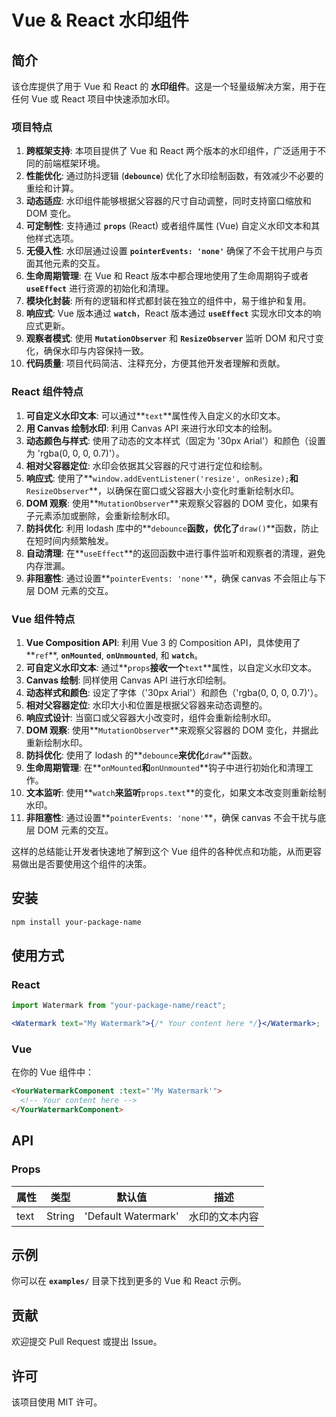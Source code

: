 # **Vue & React 水印组件**

## **简介**

该仓库提供了用于 Vue 和 React 的 **水印组件**。这是一个轻量级解决方案，用于在任何 Vue 或 React 项目中快速添加水印。

### **项目特点**

1. **跨框架支持**: 本项目提供了 Vue 和 React 两个版本的水印组件，广泛适用于不同的前端框架环境。
2. **性能优化**: 通过防抖逻辑 (**`debounce`**) 优化了水印绘制函数，有效减少不必要的重绘和计算。
3. **动态适应**: 水印组件能够根据父容器的尺寸自动调整，同时支持窗口缩放和 DOM 变化。
4. **可定制性**: 支持通过 **`props`** (React) 或者组件属性 (Vue) 自定义水印文本和其他样式选项。
5. **无侵入性**: 水印层通过设置 **`pointerEvents: 'none'`** 确保了不会干扰用户与页面其他元素的交互。
6. **生命周期管理**: 在 Vue 和 React 版本中都合理地使用了生命周期钩子或者 **`useEffect`** 进行资源的初始化和清理。
7. **模块化封装**: 所有的逻辑和样式都封装在独立的组件中，易于维护和复用。
8. **响应式**: Vue 版本通过 **`watch`**，React 版本通过 **`useEffect`** 实现水印文本的响应式更新。
9. **观察者模式**: 使用 **`MutationObserver`** 和 **`ResizeObserver`** 监听 DOM 和尺寸变化，确保水印与内容保持一致。
10. **代码质量**: 项目代码简洁、注释充分，方便其他开发者理解和贡献。

### **React 组件特点**

1. **可自定义水印文本**: 可以通过**`text`**属性传入自定义的水印文本。
2. **用 Canvas 绘制水印**: 利用 Canvas API 来进行水印文本的绘制。
3. **动态颜色与样式**: 使用了动态的文本样式（固定为 '30px Arial'）和颜色（设置为 'rgba(0, 0, 0, 0.7)'）。
4. **相对父容器定位**: 水印会依据其父容器的尺寸进行定位和绘制。
5. **响应式**: 使用了**`window.addEventListener('resize', onResize);`**和**`ResizeObserver`**，以确保在窗口或父容器大小变化时重新绘制水印。
6. **DOM 观察**: 使用**`MutationObserver`**来观察父容器的 DOM 变化，如果有子元素添加或删除，会重新绘制水印。
7. **防抖优化**: 利用 lodash 库中的**`debounce`**函数，优化了**`draw()`**函数，防止在短时间内频繁触发。
8. **自动清理**: 在**`useEffect`**的返回函数中进行事件监听和观察者的清理，避免内存泄漏。
9. **非阻塞性**: 通过设置**`pointerEvents: 'none'`**，确保 canvas 不会阻止与下层 DOM 元素的交互。

### **Vue 组件特点**

1. **Vue Composition API**: 利用 Vue 3 的 Composition API，具体使用了**`ref`**, **`onMounted`**, **`onUnmounted`**, 和 **`watch`**。
2. **可自定义水印文本**: 通过**`props`**接收一个**`text`**属性，以自定义水印文本。
3. **Canvas 绘制**: 同样使用 Canvas API 进行水印绘制。
4. **动态样式和颜色**: 设定了字体（'30px Arial'）和颜色（'rgba(0, 0, 0, 0.7)'）。
5. **相对父容器定位**: 水印大小和位置是根据父容器来动态调整的。
6. **响应式设计**: 当窗口或父容器大小改变时，组件会重新绘制水印。
7. **DOM 观察**: 使用**`MutationObserver`**来观察父容器的 DOM 变化，并据此重新绘制水印。
8. **防抖优化**: 使用了 lodash 的**`debounce`**来优化**`draw`**函数。
9. **生命周期管理**: 在**`onMounted`**和**`onUnmounted`**钩子中进行初始化和清理工作。
10. **文本监听**: 使用**`watch`**来监听**`props.text`**的变化，如果文本改变则重新绘制水印。
11. **非阻塞性**: 通过设置**`pointerEvents: 'none'`**，确保 canvas 不会干扰与底层 DOM 元素的交互。

这样的总结能让开发者快速地了解到这个 Vue 组件的各种优点和功能，从而更容易做出是否要使用这个组件的决策。

## **安装**

```bash
npm install your-package-name
```

## **使用方式**

### **React**

```jsx
import Watermark from "your-package-name/react";

<Watermark text="My Watermark">{/* Your content here */}</Watermark>;
```

### **Vue**

在你的 Vue 组件中：

```html
<YourWatermarkComponent :text="'My Watermark'">
  <!-- Your content here -->
</YourWatermarkComponent>
```

## **API**

### **Props**

| 属性 | 类型   | 默认值              | 描述           |
| ---- | ------ | ------------------- | -------------- |
| text | String | 'Default Watermark' | 水印的文本内容 |

## **示例**

你可以在 **`examples/`** 目录下找到更多的 Vue 和 React 示例。

## **贡献**

欢迎提交 Pull Request 或提出 Issue。

## **许可**

该项目使用 MIT 许可。
